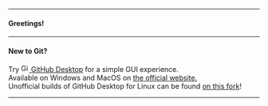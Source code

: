 ___
#### Greetings!
___
#### New to Git?<br>
Try 
<a href='https://github.com/desktop/desktop'>
  <img src="https://avatars1.githubusercontent.com/u/13171334?s=60&v=4" alt="GitHub Desktop Logo" width="16" height="16">
</a> 
[GitHub Desktop](https://github.com/desktop/desktop) for a simple GUI experience.<br>
Available on Windows and MacOS on [the official website.](https://desktop.github.com/)<br>
Unofficial builds of GitHub Desktop for Linux can be found [on this fork](https://github.com/shiftkey/desktop/)!
___

<!--
**Daniel-McCarthy/Daniel-McCarthy** is a ✨ _special_ ✨ repository because its `README.md` (this file) appears on your GitHub profile.

Here are some ideas to get you started:

- 🔭 I’m currently working on ...
- 🌱 I’m currently learning ...
- 👯 I’m looking to collaborate on ...
- 🤔 I’m looking for help with ...
- 💬 Ask me about ...
- 📫 How to reach me: ...
- 😄 Pronouns: ...
- ⚡ Fun fact: ...
-->
